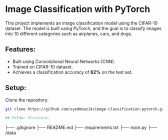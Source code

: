 # Image Classification with PyTorch

This project implements an image classification model using the CIFAR-10 dataset. The model is built using PyTorch, and the goal is to classify images into 10 different categories such as airplanes, cars, and dogs.

## Features:
- Built using Convolutional Neural Networks (CNN).
- Trained on CIFAR-10 dataset.
- Achieves a classification accuracy of **62%** on the test set.

## Setup:
Clone the repository:
```bash
git clone https://github.com/syedmoaz14/image-classification-pytorch.git

## Folder Structure:
```
├── .gitignore
├── README.md
├── requirements.txt
├── main.py
├── /data
```